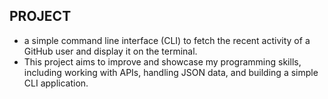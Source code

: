 ## PROJECT 
- a simple command line interface (CLI) to fetch the recent activity of a GitHub user and display it on the terminal. 
- This project aims to improve and showcase my programming skills, including working with APIs, handling JSON data, and    building a simple CLI application.